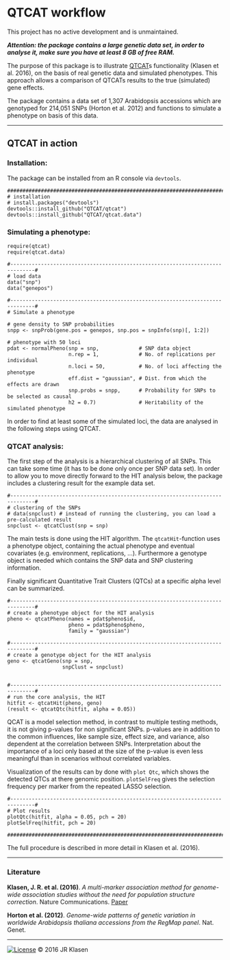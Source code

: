 
# QTCAT workflow
This project has no active development and is unmaintained. 

***Attention: the package contains a large genetic data set, in order to analyse it, make sure you have at least 8 GB of free RAM.***

The purpose of this package is to illustrate [QTCAT](https://github.com/QTCAT/qtcat)s functionality (Klasen et al. 2016), on the basis of real genetic data and simulated phenotypes.  This approach allows a comparison of QTCATs results to the true (simulated) gene effects.


The package contains a data set of 1,307 Arabidopsis accessions which are genotyped for 214,051 SNPs (Horton et al. 2012) and functions to simulate a phenotype on basis of this data.

________________________________________________________________________________

## QTCAT in action
### Installation:
The package can be installed from an R console via ``devtools``.

```{R}
################################################################################
# installation
# install.packages("devtools")
devtools::install_github("QTCAT/qtcat") 
devtools::install_github("QTCAT/qtcat.data") 

```

### Simulating a phenotype:

```{R}
require(qtcat)
require(qtcat.data)

#------------------------------------------------------------------------------#
# load data
data("snp")
data("genepos")

#------------------------------------------------------------------------------#
# Simulate a phenotype

# gene density to SNP probabilities
snpp <- snpProb(gene.pos = genepos, snp.pos = snpInfo(snp)[, 1:2])

# phenotype with 50 loci
pdat <- normalPheno(snp = snp,             # SNP data object
                    n.rep = 1,             # No. of replications per individual
                    n.loci = 50,           # No. of loci affecting the phenotype
                    eff.dist = "gaussian", # Dist. from which the effects are drawn
                    snp.probs = snpp,      # Probability for SNPs to be selected as causal
                    h2 = 0.7)              # Heritability of the simulated phenotype

```

In order to find at least some of the simulated loci, the data are analysed in the following steps using QTCAT.

### QTCAT analysis:
The first step of the analysis is a hierarchical clustering of all SNPs.  This can take some time (it has to be done only once per SNP data set).  In order to allow you to move directly forward to the HIT analysis below, the package includes a clustering result for the example data set.

```{R}
#------------------------------------------------------------------------------#
# clustering of the SNPs
# data(snpclust) # instead of running the clustering, you can load a pre-calculated result 
snpclust <- qtcatClust(snp = snp)

```

The main tests is done using the HIT algorithm. The ``qtcatHit``-function uses a phenotype object, containing the actual phenotype and eventual covariates (e.g. environment, replications, ...).  Furthermore a genotype object is needed which contains the SNP data and SNP clustering information. 

Finally significant Quantitative Trait Clusters (QTCs) at a specific alpha level can be summarized.

```{R}
#------------------------------------------------------------------------------#
# create a phenotype object for the HIT analysis
pheno <- qtcatPheno(names = pdat$pheno$id,
                    pheno = pdat$pheno$pheno,
                    family = "gaussian")

#------------------------------------------------------------------------------#
# create a genotype object for the HIT analysis
geno <- qtcatGeno(snp = snp,
                  snpClust = snpclust)


#------------------------------------------------------------------------------#
# run the core analysis, the HIT
hitfit <- qtcatHit(pheno, geno)
(result <- qtcatQtc(hitfit, alpha = 0.05))

```

QCAT is a model selection method, in contrast to multiple testing methods, it is not giving p-values for non significant SNPs.  p-values are in addition to the common influences, like sample size, effect size, and variance, also dependent at the correlation between SNPs.  Interpretation about the importance of a loci only based at the size of the p-value is even less meaningful than in scenarios without correlated variables.

Visualization of the results can by done with ``plot Qtc``, which shows the detected QTCs at there genomic position.  ``plotSelFreq`` gives the selection frequency per marker from the repeated LASSO selection.

```{R}
#------------------------------------------------------------------------------#
# Plot results
plotQtc(hitfit, alpha = 0.05, pch = 20)
plotSelFreq(hitfit, pch = 20)

################################################################################
```

The full procedure is described in more detail in Klasen et al. (2016).

________________________________________________________________________________

### Literature

**Klasen, J. R. et al. (2016)**. *A multi-marker association method for genome-wide 
association studies without the need for population structure correction*. Nature 
Communications. [Paper](http://www.nature.com/articles/ncomms13299)

**Horton et al. (2012)**. *Genome-wide patterns of genetic variation in worldwide Arabidopsis thaliana 
accessions from the RegMap panel*. Nat. Genet.

________________________________________________________________________________

[![License](https://img.shields.io/badge/license-GPL%20%28%3E=%202%29-brightgreen.svg)](https://www.gnu.org/licenses/gpl-2.0.html)
&copy; 2016 JR Klasen

